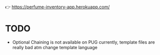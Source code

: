 :point_right: https://perfume-inventory-app.herokuapp.com/
# TODO

- Optional Chaining is not available on PUG currently, template files are really bad atm change template language
